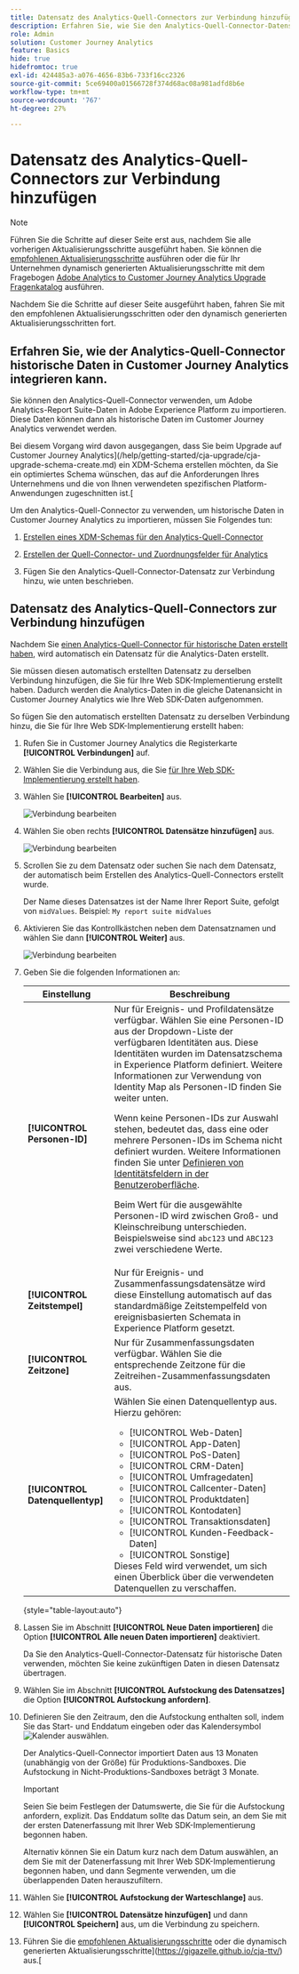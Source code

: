 ```yaml
---
title: Datensatz des Analytics-Quell-Connectors zur Verbindung hinzufügen
description: Erfahren Sie, wie Sie den Analytics-Quell-Connector-Datensatz zur Verbindung hinzufügen.
role: Admin
solution: Customer Journey Analytics
feature: Basics
hide: true
hidefromtoc: true
exl-id: 424485a3-a076-4656-83b6-733f16cc2326
source-git-commit: 5ce69400a01566728f374d68ac08a981adfd8b6e
workflow-type: tm+mt
source-wordcount: '767'
ht-degree: 27%

---
```


# Datensatz des Analytics-Quell-Connectors zur Verbindung hinzufügen

>[!NOTE]
> 
>Führen Sie die Schritte auf dieser Seite erst aus, nachdem Sie alle vorherigen Aktualisierungsschritte ausgeführt haben. Sie können die [empfohlenen Aktualisierungsschritte](/help/getting-started/cja-upgrade/cja-upgrade-recommendations.md#recommended-upgrade-steps-for-most-organizations) ausführen oder die für Ihr Unternehmen dynamisch generierten Aktualisierungsschritte mit dem Fragebogen [Adobe Analytics to Customer Journey Analytics Upgrade Fragenkatalog](https://gigazelle.github.io/cja-ttv/) ausführen.
>
>Nachdem Sie die Schritte auf dieser Seite ausgeführt haben, fahren Sie mit den empfohlenen Aktualisierungsschritten oder den dynamisch generierten Aktualisierungsschritten fort.

## Erfahren Sie, wie der Analytics-Quell-Connector historische Daten in Customer Journey Analytics integrieren kann.

Sie können den Analytics-Quell-Connector verwenden, um Adobe Analytics-Report Suite-Daten in Adobe Experience Platform zu importieren. Diese Daten können dann als historische Daten im Customer Journey Analytics verwendet werden.

Bei diesem Vorgang wird davon ausgegangen, dass Sie beim Upgrade auf Customer Journey Analytics](/help/getting-started/cja-upgrade/cja-upgrade-schema-create.md) ein XDM-Schema erstellen möchten, da Sie ein optimiertes Schema wünschen, das auf die Anforderungen Ihres Unternehmens und die von Ihnen verwendeten spezifischen Platform-Anwendungen zugeschnitten ist.[

Um den Analytics-Quell-Connector zu verwenden, um historische Daten in Customer Journey Analytics zu importieren, müssen Sie Folgendes tun:

1. [Erstellen eines XDM-Schemas für den Analytics-Quell-Connector](/help/getting-started/cja-upgrade/cja-upgrade-source-connector-schema.md)

1. [Erstellen der Quell-Connector- und Zuordnungsfelder für Analytics](/help/getting-started/cja-upgrade/cja-upgrade-source-connector.md)

1. Fügen Sie den Analytics-Quell-Connector-Datensatz zur Verbindung hinzu, wie unten beschrieben.

## Datensatz des Analytics-Quell-Connectors zur Verbindung hinzufügen

Nachdem Sie [einen Analytics-Quell-Connector für historische Daten erstellt haben](/help/getting-started/cja-upgrade/cja-upgrade-source-connector.md), wird automatisch ein Datensatz für die Analytics-Daten erstellt.

Sie müssen diesen automatisch erstellten Datensatz zu derselben Verbindung hinzufügen, die Sie für Ihre Web SDK-Implementierung erstellt haben. Dadurch werden die Analytics-Daten in die gleiche Datenansicht in Customer Journey Analytics wie Ihre Web SDK-Daten aufgenommen.

So fügen Sie den automatisch erstellten Datensatz zu derselben Verbindung hinzu, die Sie für Ihre Web SDK-Implementierung erstellt haben:

1. Rufen Sie in Customer Journey Analytics die Registerkarte **[!UICONTROL Verbindungen]** auf.

1. Wählen Sie die Verbindung aus, die Sie [für Ihre Web SDK-Implementierung erstellt haben](/help/getting-started/cja-upgrade/cja-upgrade-connection.md).

1. Wählen Sie **[!UICONTROL Bearbeiten]** aus.

   ![Verbindung bearbeiten](assets/connection-add-dataset.png)

1. Wählen Sie oben rechts **[!UICONTROL Datensätze hinzufügen]** aus.

   ![Verbindung bearbeiten](assets/connection-add-dateset2.png)

1. Scrollen Sie zu dem Datensatz oder suchen Sie nach dem Datensatz, der automatisch beim Erstellen des Analytics-Quell-Connectors erstellt wurde.

   Der Name dieses Datensatzes ist der Name Ihrer Report Suite, gefolgt von `midValues`. Beispiel: `My report suite midValues`

1. Aktivieren Sie das Kontrollkästchen neben dem Datensatznamen und wählen Sie dann **[!UICONTROL Weiter]** aus.

   ![Verbindung bearbeiten](assets/connection-add-dataset3.png)

1. Geben Sie die folgenden Informationen an:

   <!-- Copied from help/connections/create-connection.md. Should we single source? -->

   | Einstellung | Beschreibung |
   | --- | --- |
   | **[!UICONTROL Personen-ID]** | Nur für Ereignis- und Profildatensätze verfügbar. Wählen Sie eine Personen-ID aus der Dropdown-Liste der verfügbaren Identitäten aus. Diese Identitäten wurden im Datensatzschema in Experience Platform definiert. Weitere Informationen zur Verwendung von Identity Map als Personen-ID finden Sie weiter unten.<p>Wenn keine Personen-IDs zur Auswahl stehen, bedeutet das, dass eine oder mehrere Personen-IDs im Schema nicht definiert wurden. Weitere Informationen finden Sie unter [Definieren von Identitätsfeldern in der Benutzeroberfläche](https://experienceleague.adobe.com/de/docs/experience-platform/xdm/ui/fields/identity). <p>Beim Wert für die ausgewählte Personen-ID wird zwischen Groß- und Kleinschreibung unterschieden. Beispielsweise sind `abc123` und `ABC123` zwei verschiedene Werte. |
   | **[!UICONTROL Zeitstempel]** | Nur für Ereignis- und Zusammenfassungsdatensätze wird diese Einstellung automatisch auf das standardmäßige Zeitstempelfeld von ereignisbasierten Schemata in Experience Platform gesetzt. |
   | **[!UICONTROL Zeitzone]** | Nur für Zusammenfassungsdaten verfügbar. Wählen Sie die entsprechende Zeitzone für die Zeitreihen-Zusammenfassungsdaten aus. |
   | **[!UICONTROL Datenquellentyp]** | Wählen Sie einen Datenquellentyp aus. <br/>Hierzu gehören: <ul><li>[!UICONTROL Web-Daten]</li><li>[!UICONTROL App-Daten]</li><li>[!UICONTROL PoS-Daten]</li><li>[!UICONTROL CRM-Daten]</li><li>[!UICONTROL Umfragedaten]</li><li>[!UICONTROL Callcenter-Daten]</li><li>[!UICONTROL Produktdaten]</li><li> [!UICONTROL Kontodaten]</li><li> [!UICONTROL Transaktionsdaten]</li><li>[!UICONTROL Kunden-Feedback-Daten]</li><li> [!UICONTROL Sonstige]</li></ul>Dieses Feld wird verwendet, um sich einen Überblick über die verwendeten Datenquellen zu verschaffen. |

   {style="table-layout:auto"}

1. Lassen Sie im Abschnitt **[!UICONTROL Neue Daten importieren]** die Option **[!UICONTROL Alle neuen Daten importieren]** deaktiviert.

   Da Sie den Analytics-Quell-Connector-Datensatz für historische Daten verwenden, möchten Sie keine zukünftigen Daten in diesen Datensatz übertragen.

1. Wählen Sie im Abschnitt **[!UICONTROL Aufstockung des Datensatzes]** die Option **[!UICONTROL Aufstockung anfordern]**.

1. Definieren Sie den Zeitraum, den die Aufstockung enthalten soll, indem Sie das Start- und Enddatum eingeben oder das Kalendersymbol ![Kalender](https://spectrum.adobe.com/static/icons/workflow_18/Smock_Calendar_18_N.svg) auswählen.

   Der Analytics-Quell-Connector importiert Daten aus 13 Monaten (unabhängig von der Größe) für Produktions-Sandboxes. Die Aufstockung in Nicht-Produktions-Sandboxes beträgt 3 Monate.

   >[!IMPORTANT]
   >
   >Seien Sie beim Festlegen der Datumswerte, die Sie für die Aufstockung anfordern, explizit. Das Enddatum sollte das Datum sein, an dem Sie mit der ersten Datenerfassung mit Ihrer Web SDK-Implementierung begonnen haben.
   >
   >Alternativ können Sie ein Datum kurz nach dem Datum auswählen, an dem Sie mit der Datenerfassung mit Ihrer Web SDK-Implementierung begonnen haben, und dann Segmente verwenden, um die überlappenden Daten herauszufiltern.

   <!-- Include any of the following?  Make sure you're explicit as to the dates you request backfill to. You want to request it to the date that you start gathering data with your Web SDK implementation. Also possibly include segments for any overlapping date. So you could request everything and then use a segment to exclude data that you don't want. That way if you need to move up the date, then you could change the date in the filter. Downside would be that you might pay for double rows.  When they do that, they're going to see all schema fields from both their custom schema and their Analytics schema. So they'll need to be cognizant to select the right fields, and never select any Analytics fields, because they will be mapped as part of the source connector. Never select any Analytics field group fields because they'll be mapped.  -->

1. Wählen Sie **[!UICONTROL Aufstockung der Warteschlange]** aus.

1. Wählen Sie **[!UICONTROL Datensätze hinzufügen]** und dann **[!UICONTROL Speichern]** aus, um die Verbindung zu speichern.

1. Führen Sie die [empfohlenen Aktualisierungsschritte](/help/getting-started/cja-upgrade/cja-upgrade-recommendations.md#recommended-upgrade-steps-for-most-organizations) oder die dynamisch generierten Aktualisierungsschritte](https://gigazelle.github.io/cja-ttv/) aus.[
